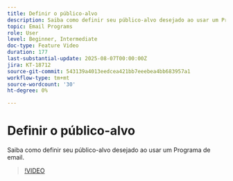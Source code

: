 ```yaml
---
title: Definir o público-alvo
description: Saiba como definir seu público-alvo desejado ao usar um Programa de email.
topic: Email Programs
role: User
level: Beginner, Intermediate
doc-type: Feature Video
duration: 177
last-substantial-update: 2025-08-07T00:00:00Z
jira: KT-18712
source-git-commit: 543139a4013eedcea421bb7eeebea4bb683957a1
workflow-type: tm+mt
source-wordcount: '30'
ht-degree: 0%

---
```



# Definir o público-alvo

Saiba como definir seu público-alvo desejado ao usar um Programa de email.

>[!VIDEO](https://video.tv.adobe.com/v/3470633/?learn=on&enablevpops)

